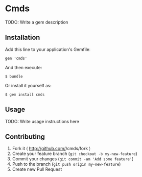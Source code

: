 # Cmds

TODO: Write a gem description

## Installation

Add this line to your application's Gemfile:

    gem 'cmds'

And then execute:

    $ bundle

Or install it yourself as:

    $ gem install cmds

## Usage

TODO: Write usage instructions here

## Contributing

1. Fork it ( http://github.com/<my-github-username>/cmds/fork )
2. Create your feature branch (`git checkout -b my-new-feature`)
3. Commit your changes (`git commit -am 'Add some feature'`)
4. Push to the branch (`git push origin my-new-feature`)
5. Create new Pull Request
